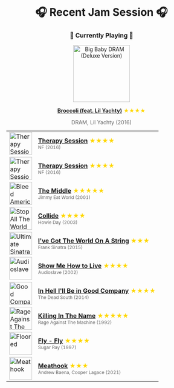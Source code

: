 <div align='center'>

# 🎧 Recent Jam Session 🎧

<h3>🎵 Currently Playing 🎵</h3>

<a href="https://open.spotify.com/track/7v8WAn8jCdHiNhQMdnY1bt"><img src="https://i.scdn.co/image/ab67616d0000b27358aafbee8d662b660081bc90" width="150" height="150" alt="Big Baby DRAM (Deluxe Version)" /></a>

<b><a href="https://open.spotify.com/track/7v8WAn8jCdHiNhQMdnY1bt">Broccoli (feat. Lil Yachty)</a></b><span style="color: gold;"> ★★★★</span>

<span style="color: #666;">DRAM, Lil Yachty (2016)</span>

<table style='margin: 0 auto; max-width: 550px;'>
<tr>
<td width="60"><a href="https://open.spotify.com/track/6WKk8l8EXiwPBYlmSlhZWx"><img src="https://i.scdn.co/image/ab67616d0000b27314c95b3975386061f46f3983" width="60" height="60" alt="Therapy Session" /></a></td>
<td><b><a href="https://open.spotify.com/track/6WKk8l8EXiwPBYlmSlhZWx">Therapy Session</a></b> <span style="color: gold;"> ★★★★</span><br><span style="font-size: 12px; color: #666;">NF (2016)</span></td>
</tr>
<tr>
<td width="60"><a href="https://open.spotify.com/track/6WKk8l8EXiwPBYlmSlhZWx"><img src="https://i.scdn.co/image/ab67616d0000b27314c95b3975386061f46f3983" width="60" height="60" alt="Therapy Session" /></a></td>
<td><b><a href="https://open.spotify.com/track/6WKk8l8EXiwPBYlmSlhZWx">Therapy Session</a></b> <span style="color: gold;"> ★★★★</span><br><span style="font-size: 12px; color: #666;">NF (2016)</span></td>
</tr>
<tr>
<td width="60"><a href="https://open.spotify.com/track/6GG73Jik4jUlQCkKg9JuGO"><img src="https://i.scdn.co/image/ab67616d0000b27395d1d98c5176e4f982bd73d6" width="60" height="60" alt="Bleed American" /></a></td>
<td><b><a href="https://open.spotify.com/track/6GG73Jik4jUlQCkKg9JuGO">The Middle</a></b> <span style="color: gold;"> ★★★★★</span><br><span style="font-size: 12px; color: #666;">Jimmy Eat World (2001)</span></td>
</tr>
<tr>
<td width="60"><a href="https://open.spotify.com/track/6dwkFmLUz6hx2CZG2EqLol"><img src="https://i.scdn.co/image/ab67616d0000b27305f94511cc38a2f4652d9f9c" width="60" height="60" alt="Stop All The World Now" /></a></td>
<td><b><a href="https://open.spotify.com/track/6dwkFmLUz6hx2CZG2EqLol">Collide</a></b> <span style="color: gold;"> ★★★★</span><br><span style="font-size: 12px; color: #666;">Howie Day (2003)</span></td>
</tr>
<tr>
<td width="60"><a href="https://open.spotify.com/track/4LfgeOiPsAjDgDYSgmntCU"><img src="https://i.scdn.co/image/ab67616d0000b273b19cb81319fbfd9ed54baeae" width="60" height="60" alt="Ultimate Sinatra" /></a></td>
<td><b><a href="https://open.spotify.com/track/4LfgeOiPsAjDgDYSgmntCU">I've Got The World On A String</a></b> <span style="color: gold;"> ★★★</span><br><span style="font-size: 12px; color: #666;">Frank Sinatra (2015)</span></td>
</tr>
<tr>
<td width="60"><a href="https://open.spotify.com/track/1Qdnvn4XlmZANCVy3XjrQo"><img src="https://i.scdn.co/image/ab67616d0000b273a7292b6863258e889b78d787" width="60" height="60" alt="Audioslave" /></a></td>
<td><b><a href="https://open.spotify.com/track/1Qdnvn4XlmZANCVy3XjrQo">Show Me How to Live</a></b> <span style="color: gold;"> ★★★★</span><br><span style="font-size: 12px; color: #666;">Audioslave (2002)</span></td>
</tr>
<tr>
<td width="60"><a href="https://open.spotify.com/track/4eMxLQtSdgxdA1Hs6D2YuN"><img src="https://i.scdn.co/image/ab67616d0000b273557e6c4f0ab4aacf3270ca34" width="60" height="60" alt="Good Company" /></a></td>
<td><b><a href="https://open.spotify.com/track/4eMxLQtSdgxdA1Hs6D2YuN">In Hell I'll Be in Good Company</a></b> <span style="color: gold;"> ★★★★</span><br><span style="font-size: 12px; color: #666;">The Dead South (2014)</span></td>
</tr>
<tr>
<td width="60"><a href="https://open.spotify.com/track/59WN2psjkt1tyaxjspN8fp"><img src="https://i.scdn.co/image/ab67616d0000b27354ab617bc2d4974ab6ffbece" width="60" height="60" alt="Rage Against The Machine - XX (20th Anniversary Special Edition)" /></a></td>
<td><b><a href="https://open.spotify.com/track/59WN2psjkt1tyaxjspN8fp">Killing In The Name</a></b> <span style="color: gold;"> ★★★★★</span><br><span style="font-size: 12px; color: #666;">Rage Against The Machine (1992)</span></td>
</tr>
<tr>
<td width="60"><a href="https://open.spotify.com/track/3uPfVXcjnpOjyzI3jb3js4"><img src="https://i.scdn.co/image/ab67616d0000b27399d8109289b446fb40af8435" width="60" height="60" alt="Floored" /></a></td>
<td><b><a href="https://open.spotify.com/track/3uPfVXcjnpOjyzI3jb3js4">Fly - Fly</a></b> <span style="color: gold;"> ★★★★</span><br><span style="font-size: 12px; color: #666;">Sugar Ray (1997)</span></td>
</tr>
<tr>
<td width="60"><a href="https://open.spotify.com/track/28UKSTXNVOJJBmaAXAGt01"><img src="https://i.scdn.co/image/ab67616d0000b2735ce2cbcfd78c94c0f70bb1b6" width="60" height="60" alt="Meathook" /></a></td>
<td><b><a href="https://open.spotify.com/track/28UKSTXNVOJJBmaAXAGt01">Meathook</a></b> <span style="color: gold;"> ★★★</span><br><span style="font-size: 12px; color: #666;">Andrew Baena, Cooper Lagace (2021)</span></td>
</tr>
</table>
</div>

